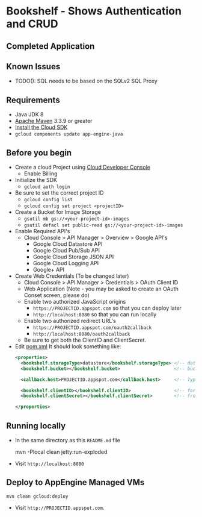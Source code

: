 # Bookshelf - Shows Authentication and CRUD
## Completed Application

## Known Issues
* TODO(): SQL needs to be based on the SQLv2 SQL Proxy

## Requirements
* Java JDK 8
* [Apache Maven](http://maven.apache.org) 3.3.9 or greater
* [Install the Cloud SDK](https://cloud.google.com/sdk/)
* `gcloud components update app-engine-java`

## Before you begin
* Create a cloud Project using [Cloud Developer Console](https://console.google.com)
  * Enable Billing
* Initialize the SDK
  * `gcloud auth login`
* Be sure to set the correct project ID
  * `gcloud config list`
  * `gcloud config set project <projectID>`
* Create a Bucket for Image Storage
  * `gsutil mb gs://<your-project-id>-images`
  * `gsutil defacl set public-read gs://<your-project-id>-images`
* Enable Required API's
  * Cloud Console > API Manager > Overview > Google API's
    * Google Cloud Datastore API
    * Google Cloud Pub/Sub API
    * Google Cloud Storage JSON API
    * Google Cloud Logging API
    * Google+ API
* Create Web Credentials (To be changed later)
  * Cloud Console > API Manager > Credentials > OAuth Client ID
  * Web Application (Note - you may be asked to create an OAuth Conset screen, please do)
  * Enable two authorized JavaScript origins
    * `https://PROJECTID.appspot.com`  so that you can deploy later
    * `http://localhost:8080` so that you can run locally
  * Enable two authorized redirect URL's
    * `https://PROJECTID.appspot.com/oauth2callback`
    * `http://localhost:8080/oauth2callback`
  * Be sure to get both the ClientID and ClientSecret.
* Edit [pom.xml](pom.xml) It should look something like:
    ```xml
    <properties>
      <bookshelf.storageType>datastore</bookshelf.storageType> <!-- datastore or cloudsql -->
      <bookshelf.bucket></bookshelf.bucket>                    <!-- bucket you created earlier -->

      <callback.host>PROJECTID.appspot.com</callback.host>     <!-- Typically projectname.appspot.com -->

      <bookshelf.clientID></bookshelf.clientID>                <!-- for User Authentication -->
      <bookshelf.clientSecret></bookshelf.clientSecret>        <!-- from g.co/cloud/console -->

    </properties>
    ```

## Running locally

* In the same directory as this `README.md` file

    mvn -Plocal clean jetty:run-exploded

* Visit `http://localhost:8080`


## Deploy to AppEngine Managed VMs

    mvn clean gcloud:deploy

* Visit `http://PROJECTID.appspot.com`.
